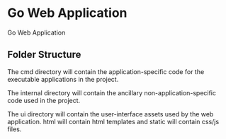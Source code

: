 # Go Web Application
Go Web Application

## Folder Structure
The cmd directory will contain the application-specific code for the executable applications in the project.

The internal directory will contain the ancillary non-application-specific code used in the project.

The ui directory will contain the user-interface assets used by the web application. html will contain html 
templates and static will contain css/js files.
